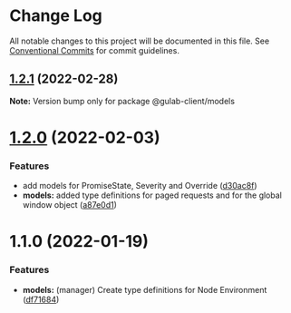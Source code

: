# Change Log

All notable changes to this project will be documented in this file.
See [Conventional Commits](https://conventionalcommits.org) for commit guidelines.

## [1.2.1](https://github.com/gulab-signage/gulab-client/compare/@gulab-client/models@1.2.0...@gulab-client/models@1.2.1) (2022-02-28)

**Note:** Version bump only for package @gulab-client/models





# [1.2.0](https://github.com/gulab-signage/gulab-client/compare/@gulab-client/models@1.1.0...@gulab-client/models@1.2.0) (2022-02-03)


### Features

* add models for PromiseState, Severity and Override ([d30ac8f](https://github.com/gulab-signage/gulab-client/commit/d30ac8fb37680295bc707b24f16525c16eb41230))
* **models:** added type definitions for paged requests and for the global window object ([a87e0d1](https://github.com/gulab-signage/gulab-client/commit/a87e0d1168432939e8700b2ed28dcfdc8d8b92c5))






# 1.1.0 (2022-01-19)


### Features

* **models:** (manager) Create type definitions for Node Environment ([df71684](https://github.com/gulab-signage/gulab-client/commit/df7168473fb14b5f3c0d91d142a02dc1e6817e65))
